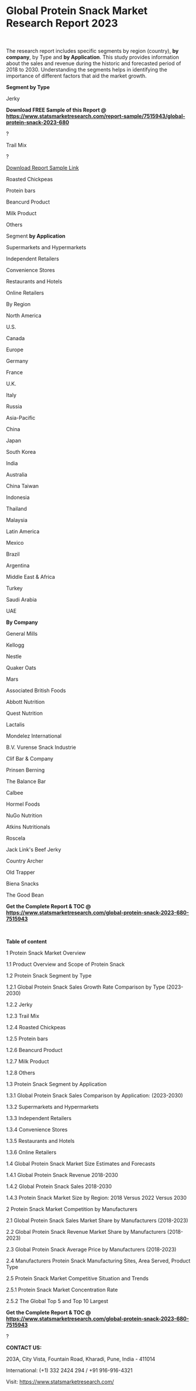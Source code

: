 <h1>Global Protein Snack Market Research Report 2023</h1><br/><p>The research report includes specific segments by region (country), <strong>by company</strong>, by Type and <strong>by Application</strong>. This study provides information about the sales and revenue during the historic and forecasted period of 2018 to 2030. Understanding the segments helps in identifying the importance of different factors that aid the market growth.</p>
 
 
 
 <p><strong>Segment by Type</strong></p>
 
 
 
 <p>Jerky</p>
 
 
 
 <div><b>Download FREE Sample of this Report @ <a href="https://www.statsmarketresearch.com/download-free-sample/7515943/global-protein-snack-2023-680">https://www.statsmarketresearch.com/report-sample/7515943/global-protein-snack-2023-680</a></b></div>
 
 
 
 <p>? </p>
 
 
 
 <p>Trail Mix</p>
 
 
 
 <p>? </p>
 
 
 
 <p><a href="https://www.statsmarketresearch.com/download-free-sample/7515943/global-protein-snack-2023-680">Download Report Sample Link</a></p>
 
 
 
 <p>Roasted Chickpeas</p>
 
 
 
 <p>Protein bars</p>
 
 
 
 <p>Beancurd Product</p>
 
 
 
 <p>Milk Product</p>
 
 
 
 <p>Others</p>
 
 
 
 <p>Segment <strong>by Application</strong></p>
 
 
 
 <p>Supermarkets and Hypermarkets</p>
 
 
 
 <p>Independent Retailers</p>
 
 
 
 <p>Convenience Stores</p>
 
 
 
 <p>Restaurants and Hotels</p>
 
 
 
 <p>Online Retailers</p>
 
 
 
 <p>By Region</p>
 
 
 
 <p>North America</p>
 
 
 
 <p>U.S.</p>
 
 
 
 <p>Canada</p>
 
 
 
 <p>Europe</p>
 
 
 
 <p>Germany</p>
 
 
 
 <p>France</p>
 
 
 
 <p>U.K.</p>
 
 
 
 <p>Italy</p>
 
 
 
 <p>Russia</p>
 
 
 
 <p>Asia-Pacific</p>
 
 
 
 <p>China</p>
 
 
 
 <p>Japan</p>
 
 
 
 <p>South Korea</p>
 
 
 
 <p>India</p>
 
 
 
 <p>Australia</p>
 
 
 
 <p>China Taiwan</p>
 
 
 
 <p>Indonesia</p>
 
 
 
 <p>Thailand</p>
 
 
 
 <p>Malaysia</p>
 
 
 
 <p>Latin America</p>
 
 
 
 <p>Mexico</p>
 
 
 
 <p>Brazil</p>
 
 
 
 <p>Argentina</p>
 
 
 
 <p>Middle East & Africa</p>
 
 
 
 <p>Turkey</p>
 
 
 
 <p>Saudi Arabia</p>
 
 
 
 <p>UAE</p>
 
 
 
 <p><strong>By Company</strong></p>
 
 
 
 <p>General Mills</p>
 
 
 
 <p>Kellogg</p>
 
 
 
 <p>Nestle</p>
 
 
 
 <p>Quaker Oats</p>
 
 
 
 <p>Mars</p>
 
 
 
 <p>Associated British Foods</p>
 
 
 
 <p>Abbott Nutrition</p>
 
 
 
 <p>Quest Nutrition</p>
 
 
 
 <p>Lactalis</p>
 
 
 
 <p>Mondelez International</p>
 
 
 
 <p>B.V. Vurense Snack Industrie</p>
 
 
 
 <p>Clif Bar & Company</p>
 
 
 
 <p>Prinsen Berning</p>
 
 
 
 <p>The Balance Bar</p>
 
 
 
 <p>Calbee</p>
 
 
 
 <p>Hormel Foods</p>
 
 
 
 <p>NuGo Nutrition</p>
 
 
 
 <p>Atkins Nutritionals</p>
 
 
 
 <p>Roscela</p>
 
 
 
 <p>Jack Link&#39;s Beef Jerky</p>
 
 
 
 <p>Country Archer</p>
 
 
 
 <p>Old Trapper</p>
 
 
 
 <p>Biena Snacks</p>
 
 
 
 <p>The Good Bean</p>
 
 
 
 <div><b>Get the Complete Report & TOC @ <a href="https://www.statsmarketresearch.com/global-protein-snack-2023-680-7515943">https://www.statsmarketresearch.com/global-protein-snack-2023-680-7515943</a></b></div>
 
 
 
 <p><br />
 
 <b>Table of content</b></p>
 
 
 
 <p>1 Protein Snack Market Overview<br />
 
 1.1 Product Overview and Scope of Protein Snack<br />
 
 1.2 Protein Snack Segment by Type<br />
 
 1.2.1 Global Protein Snack Sales Growth Rate Comparison by Type (2023-2030)<br />
 
 1.2.2 Jerky<br />
 
 1.2.3 Trail Mix<br />
 
 1.2.4 Roasted Chickpeas<br />
 
 1.2.5 Protein bars<br />
 
 1.2.6 Beancurd Product<br />
 
 1.2.7 Milk Product<br />
 
 1.2.8 Others<br />
 
 1.3 Protein Snack Segment by Application<br />
 
 1.3.1 Global Protein Snack Sales Comparison by Application: (2023-2030)<br />
 
 1.3.2 Supermarkets and Hypermarkets<br />
 
 1.3.3 Independent Retailers<br />
 
 1.3.4 Convenience Stores<br />
 
 1.3.5 Restaurants and Hotels<br />
 
 1.3.6 Online Retailers<br />
 
 1.4 Global Protein Snack Market Size Estimates and Forecasts<br />
 
 1.4.1 Global Protein Snack Revenue 2018-2030<br />
 
 1.4.2 Global Protein Snack Sales 2018-2030<br />
 
 1.4.3 Protein Snack Market Size by Region: 2018 Versus 2022 Versus 2030<br />
 
 2 Protein Snack Market Competition by Manufacturers<br />
 
 2.1 Global Protein Snack Sales Market Share by Manufacturers (2018-2023)<br />
 
 2.2 Global Protein Snack Revenue Market Share by Manufacturers (2018-2023)<br />
 
 2.3 Global Protein Snack Average Price by Manufacturers (2018-2023)<br />
 
 2.4 Manufacturers Protein Snack Manufacturing Sites, Area Served, Product Type<br />
 
 2.5 Protein Snack Market Competitive Situation and Trends<br />
 
 2.5.1 Protein Snack Market Concentration Rate<br />
 
 2.5.2 The Global Top 5 and Top 10 Largest</p>
 
 
 
 <div><b>Get the Complete Report & TOC @ <a href="https://www.statsmarketresearch.com/global-protein-snack-2023-680-7515943">https://www.statsmarketresearch.com/global-protein-snack-2023-680-7515943</a></b></div>
 
 
 
 <p>? </p>
 
 
 
 <p><b>CONTACT US:</b><br />
 
 203A, City Vista, Fountain Road, Kharadi, Pune, India - 411014<br />
 
 International: (+1) 332 2424 294 / +91 916-916-4321<br />
 
 Visit: <a href="https://www.statsmarketresearch.com/">https://www.statsmarketresearch.com/</a></p>